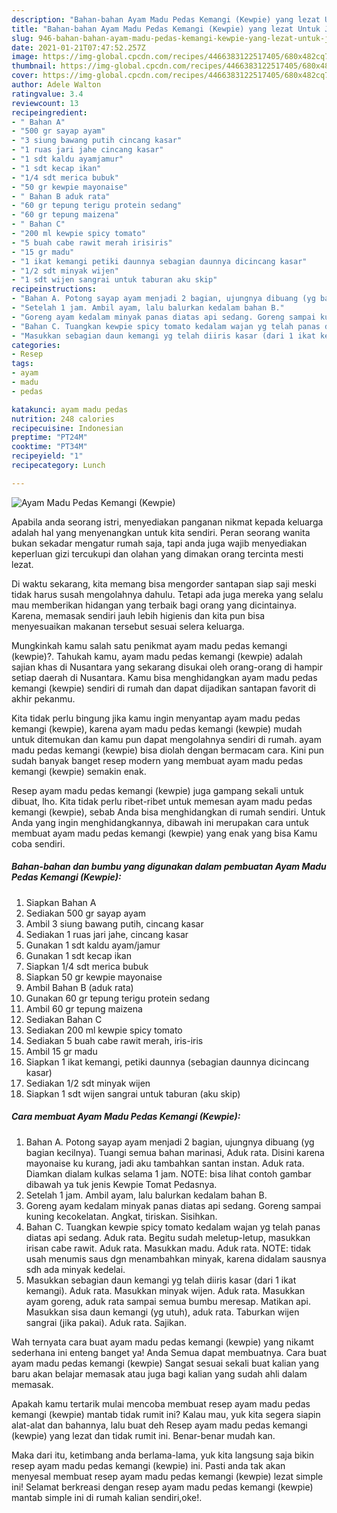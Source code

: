 ```yaml
---
description: "Bahan-bahan Ayam Madu Pedas Kemangi (Kewpie) yang lezat Untuk Jualan"
title: "Bahan-bahan Ayam Madu Pedas Kemangi (Kewpie) yang lezat Untuk Jualan"
slug: 946-bahan-bahan-ayam-madu-pedas-kemangi-kewpie-yang-lezat-untuk-jualan
date: 2021-01-21T07:47:52.257Z
image: https://img-global.cpcdn.com/recipes/4466383122517405/680x482cq70/ayam-madu-pedas-kemangi-kewpie-foto-resep-utama.jpg
thumbnail: https://img-global.cpcdn.com/recipes/4466383122517405/680x482cq70/ayam-madu-pedas-kemangi-kewpie-foto-resep-utama.jpg
cover: https://img-global.cpcdn.com/recipes/4466383122517405/680x482cq70/ayam-madu-pedas-kemangi-kewpie-foto-resep-utama.jpg
author: Adele Walton
ratingvalue: 3.4
reviewcount: 13
recipeingredient:
- " Bahan A"
- "500 gr sayap ayam"
- "3 siung bawang putih cincang kasar"
- "1 ruas jari jahe cincang kasar"
- "1 sdt kaldu ayamjamur"
- "1 sdt kecap ikan"
- "1/4 sdt merica bubuk"
- "50 gr kewpie mayonaise"
- " Bahan B aduk rata"
- "60 gr tepung terigu protein sedang"
- "60 gr tepung maizena"
- " Bahan C"
- "200 ml kewpie spicy tomato"
- "5 buah cabe rawit merah irisiris"
- "15 gr madu"
- "1 ikat kemangi petiki daunnya sebagian daunnya dicincang kasar"
- "1/2 sdt minyak wijen"
- "1 sdt wijen sangrai untuk taburan aku skip"
recipeinstructions:
- "Bahan A. Potong sayap ayam menjadi 2 bagian, ujungnya dibuang (yg bagian kecilnya). Tuangi semua bahan marinasi, Aduk rata. Disini karena mayonaise ku kurang, jadi aku tambahkan santan instan. Aduk rata. Diamkan dialam kulkas selama 1 jam. NOTE: bisa lihat contoh gambar dibawah ya tuk jenis Kewpie Tomat Pedasnya."
- "Setelah 1 jam. Ambil ayam, lalu balurkan kedalam bahan B."
- "Goreng ayam kedalam minyak panas diatas api sedang. Goreng sampai kuning kecokelatan. Angkat, tiriskan. Sisihkan."
- "Bahan C. Tuangkan kewpie spicy tomato kedalam wajan yg telah panas diatas api sedang. Aduk rata. Begitu sudah meletup-letup, masukkan irisan cabe rawit. Aduk rata. Masukkan madu. Aduk rata. NOTE: tidak usah menumis saus dgn menambahkan minyak, karena didalam sausnya sdh ada minyak kedelai."
- "Masukkan sebagian daun kemangi yg telah diiris kasar (dari 1 ikat kemangi). Aduk rata. Masukkan minyak wijen. Aduk rata. Masukkan ayam goreng, aduk rata sampai semua bumbu meresap. Matikan api. Masukkan sisa daun kemangi (yg utuh), aduk rata. Taburkan wijen sangrai (jika pakai). Aduk rata. Sajikan."
categories:
- Resep
tags:
- ayam
- madu
- pedas

katakunci: ayam madu pedas 
nutrition: 248 calories
recipecuisine: Indonesian
preptime: "PT24M"
cooktime: "PT34M"
recipeyield: "1"
recipecategory: Lunch

---
```



![Ayam Madu Pedas Kemangi (Kewpie)](https://img-global.cpcdn.com/recipes/4466383122517405/680x482cq70/ayam-madu-pedas-kemangi-kewpie-foto-resep-utama.jpg)

Apabila anda seorang istri, menyediakan panganan nikmat kepada keluarga adalah hal yang menyenangkan untuk kita sendiri. Peran seorang  wanita bukan sekadar mengatur rumah saja, tapi anda juga wajib menyediakan keperluan gizi tercukupi dan olahan yang dimakan orang tercinta mesti lezat.

Di waktu  sekarang, kita memang bisa mengorder santapan siap saji meski tidak harus susah mengolahnya dahulu. Tetapi ada juga mereka yang selalu mau memberikan hidangan yang terbaik bagi orang yang dicintainya. Karena, memasak sendiri jauh lebih higienis dan kita pun bisa menyesuaikan makanan tersebut sesuai selera keluarga. 



Mungkinkah kamu salah satu penikmat ayam madu pedas kemangi (kewpie)?. Tahukah kamu, ayam madu pedas kemangi (kewpie) adalah sajian khas di Nusantara yang sekarang disukai oleh orang-orang di hampir setiap daerah di Nusantara. Kamu bisa menghidangkan ayam madu pedas kemangi (kewpie) sendiri di rumah dan dapat dijadikan santapan favorit di akhir pekanmu.

Kita tidak perlu bingung jika kamu ingin menyantap ayam madu pedas kemangi (kewpie), karena ayam madu pedas kemangi (kewpie) mudah untuk ditemukan dan kamu pun dapat mengolahnya sendiri di rumah. ayam madu pedas kemangi (kewpie) bisa diolah dengan bermacam cara. Kini pun sudah banyak banget resep modern yang membuat ayam madu pedas kemangi (kewpie) semakin enak.

Resep ayam madu pedas kemangi (kewpie) juga gampang sekali untuk dibuat, lho. Kita tidak perlu ribet-ribet untuk memesan ayam madu pedas kemangi (kewpie), sebab Anda bisa menghidangkan di rumah sendiri. Untuk Anda yang ingin menghidangkannya, dibawah ini merupakan cara untuk membuat ayam madu pedas kemangi (kewpie) yang enak yang bisa Kamu coba sendiri.

<!--inarticleads1-->

##### Bahan-bahan dan bumbu yang digunakan dalam pembuatan Ayam Madu Pedas Kemangi (Kewpie):

1. Siapkan  Bahan A
1. Sediakan 500 gr sayap ayam
1. Ambil 3 siung bawang putih, cincang kasar
1. Sediakan 1 ruas jari jahe, cincang kasar
1. Gunakan 1 sdt kaldu ayam/jamur
1. Gunakan 1 sdt kecap ikan
1. Siapkan 1/4 sdt merica bubuk
1. Siapkan 50 gr kewpie mayonaise
1. Ambil  Bahan B (aduk rata)
1. Gunakan 60 gr tepung terigu protein sedang
1. Ambil 60 gr tepung maizena
1. Sediakan  Bahan C
1. Sediakan 200 ml kewpie spicy tomato
1. Sediakan 5 buah cabe rawit merah, iris-iris
1. Ambil 15 gr madu
1. Siapkan 1 ikat kemangi, petiki daunnya (sebagian daunnya dicincang kasar)
1. Sediakan 1/2 sdt minyak wijen
1. Siapkan 1 sdt wijen sangrai untuk taburan (aku skip)




<!--inarticleads2-->

##### Cara membuat Ayam Madu Pedas Kemangi (Kewpie):

1. Bahan A. Potong sayap ayam menjadi 2 bagian, ujungnya dibuang (yg bagian kecilnya). Tuangi semua bahan marinasi, Aduk rata. Disini karena mayonaise ku kurang, jadi aku tambahkan santan instan. Aduk rata. Diamkan dialam kulkas selama 1 jam. NOTE: bisa lihat contoh gambar dibawah ya tuk jenis Kewpie Tomat Pedasnya.
1. Setelah 1 jam. Ambil ayam, lalu balurkan kedalam bahan B.
1. Goreng ayam kedalam minyak panas diatas api sedang. Goreng sampai kuning kecokelatan. Angkat, tiriskan. Sisihkan.
1. Bahan C. Tuangkan kewpie spicy tomato kedalam wajan yg telah panas diatas api sedang. Aduk rata. Begitu sudah meletup-letup, masukkan irisan cabe rawit. Aduk rata. Masukkan madu. Aduk rata. NOTE: tidak usah menumis saus dgn menambahkan minyak, karena didalam sausnya sdh ada minyak kedelai.
1. Masukkan sebagian daun kemangi yg telah diiris kasar (dari 1 ikat kemangi). Aduk rata. Masukkan minyak wijen. Aduk rata. Masukkan ayam goreng, aduk rata sampai semua bumbu meresap. Matikan api. Masukkan sisa daun kemangi (yg utuh), aduk rata. Taburkan wijen sangrai (jika pakai). Aduk rata. Sajikan.




Wah ternyata cara buat ayam madu pedas kemangi (kewpie) yang nikamt sederhana ini enteng banget ya! Anda Semua dapat membuatnya. Cara buat ayam madu pedas kemangi (kewpie) Sangat sesuai sekali buat kalian yang baru akan belajar memasak atau juga bagi kalian yang sudah ahli dalam memasak.

Apakah kamu tertarik mulai mencoba membuat resep ayam madu pedas kemangi (kewpie) mantab tidak rumit ini? Kalau mau, yuk kita segera siapin alat-alat dan bahannya, lalu buat deh Resep ayam madu pedas kemangi (kewpie) yang lezat dan tidak rumit ini. Benar-benar mudah kan. 

Maka dari itu, ketimbang anda berlama-lama, yuk kita langsung saja bikin resep ayam madu pedas kemangi (kewpie) ini. Pasti anda tak akan menyesal membuat resep ayam madu pedas kemangi (kewpie) lezat simple ini! Selamat berkreasi dengan resep ayam madu pedas kemangi (kewpie) mantab simple ini di rumah kalian sendiri,oke!.

